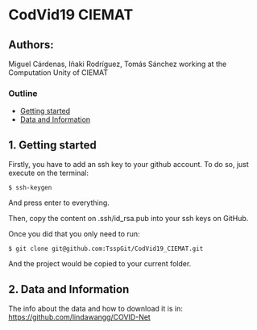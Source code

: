 # CodVid19 CIEMAT

## Authors: 
Miguel Cárdenas, Iñaki Rodríguez, Tomás Sánchez working at the Computation Unity of CIEMAT

### Outline
* [Getting started](#1-getting-started)
* [Data and Information](#2-data-and-information)

## 1. Getting started
Firstly, you have to add an ssh key to your github account. To do so, just execute on the terminal:
```
$ ssh-keygen
```
And press enter to everything.

Then, copy the content on .ssh/id_rsa.pub into your ssh keys on GitHub.

Once you did that you only need to run:
```
$ git clone git@github.com:TsspGit/CodVid19_CIEMAT.git
```
And the project would be copied to your current folder.

## 2. Data and Information
The info about the data and how to download it is in:
https://github.com/lindawangg/COVID-Net
